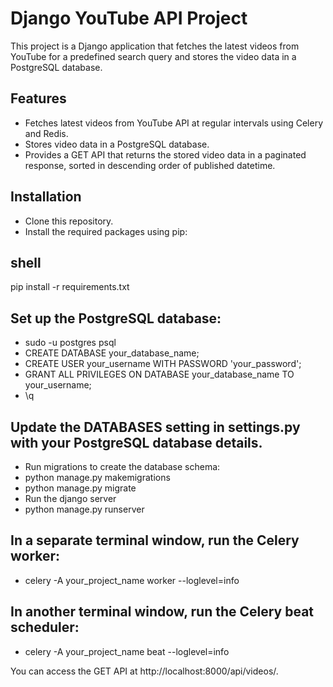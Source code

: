 # Django YouTube API Project

This project is a Django application that fetches the latest videos from YouTube for a predefined search query and stores the video data in a PostgreSQL database.

## Features

- Fetches latest videos from YouTube API at regular intervals using Celery and Redis.
- Stores video data in a PostgreSQL database.
- Provides a GET API that returns the stored video data in a paginated response, sorted in descending order of published datetime.

## Installation

- Clone this repository.
- Install the required packages using pip:

## shell
pip install -r requirements.txt

## Set up the PostgreSQL database:

- sudo -u postgres psql
- CREATE DATABASE your_database_name;
- CREATE USER your_username WITH PASSWORD 'your_password';
- GRANT ALL PRIVILEGES ON DATABASE your_database_name TO your_username;
- \q

## Update the DATABASES setting in settings.py with your PostgreSQL database details.

- Run migrations to create the database schema:
- python manage.py makemigrations
- python manage.py migrate
- Run the  django server
- python manage.py runserver

## In a separate terminal window, run the Celery worker:

- celery -A your_project_name worker --loglevel=info
## In another terminal window, run the Celery beat scheduler:
- celery -A your_project_name beat --loglevel=info

You can access the GET API at http://localhost:8000/api/videos/.

